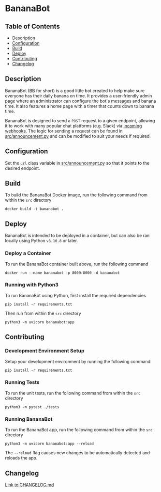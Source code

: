 # BananaBot

## Table of Contents

- [Description](#description)
- [Configuration](#configuration)
- [Build](#build)
- [Deploy](#deploy)
- [Contributing](#contributing)
- [Changelog](#changelog)

## Description
BananaBot (BB for short) is a good little bot created to help make sure everyone has their daily banana on time. It provides a user-friendly admin page where an administrator can configure the bot's messages and banana time. It also features a home page with a timer that counts down to banana time.

BananaBot is designed to send a `POST` request to a given endpoint, allowing it to work with many popular chat platforms (e.g. Slack) via [incoming webhooks](https://api.slack.com/messaging/webhooks). The logic for sending a request can be found in [src/announcement.py](./src/announcement.py) and can be modified to suit your needs if required.

## Configuration

Set the `url` class variable in [src/announcement.py](./src/announcement.py) so that it points to the desired endpoint.

## Build

To build the BananaBot Docker image, run the following command from within the `src` directory
```
docker build -t bananabot .
```

## Deploy

BananaBot is intended to be deployed in a container, but can also be ran locally using Python `v3.10.8` or later.

### Deploy a Container

To run the BananaBot container built above, run the following command
```
docker run --name bananabot -p 8000:8000 -d bananabot
```

### Running with Python3

To run BananaBot using Python, first install the required dependencies
```
pip install -r requirements.txt
```

Then run from within the `src` directory
```
python3 -m uvicorn bananabot:app
```

## Contributing

### Development Environment Setup

Setup your development environment by running the following command
```
pip install -r requirements.txt
```

### Running Tests

To run the unit tests, run the following command from within the `src` directory
```
python3 -m pytest ./tests
```

### Running BananaBot

To run the BananaBot app, run the following command from within the `src` directory
```
python3 -m uvicorn bananabot:app --reload
```

The `--reload` flag causes new changes to be automatically detected and reloads the app.

## Changelog

[Link to CHANGELOG.md](./CHANGELOG.md)
